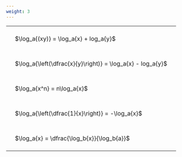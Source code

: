 ```yaml
---
weight: 3
---
```


<style type="text/css">
#T_07019 th.col_heading {
  text-align: left;
  font-size: 1em;
}
#T_07019 td {
  text-align: left;
  font-size: 1em;
  padding: 1.5em;
}
</style>
<table id="T_07019">
  <thead>
  </thead>
  <tbody>
    <tr>
      <td id="T_07019_row0_col0" class="data row0 col0" >$\log_a{(xy)} = \log_a{x} + log_a{y}$</td>
    </tr>
    <tr>
      <td id="T_07019_row1_col0" class="data row1 col0" >$\log_a{\left(\dfrac{x}{y}\right)} = \log_a{x} - log_a{y}$</td>
    </tr>
    <tr>
      <td id="T_07019_row2_col0" class="data row2 col0" >$\log_a{x^n} = n\log_a{x}$</td>
    </tr>
    <tr>
      <td id="T_07019_row3_col0" class="data row3 col0" >$\log_a{\left(\dfrac{1}{x}\right)} = -\log_a{x}$</td>
    </tr>
    <tr>
      <td id="T_07019_row4_col0" class="data row4 col0" >$\log_a{x} = \dfrac{\log_b{x}}{\log_b{a}}$</td>
    </tr>
  </tbody>
</table>
